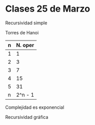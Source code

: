 # Clases 25 de Marzo

Recursividad simple

Torres de Hanoi

| n   | N. oper |
|-----|---------|
| 1   | 1       |
| 2   | 3       |
| 3   | 7       |
| 4   | 15      |
| 5   | 31      |
| n   | 2^n - 1 |

Complejidad es exponencial

Recursividad gráfica